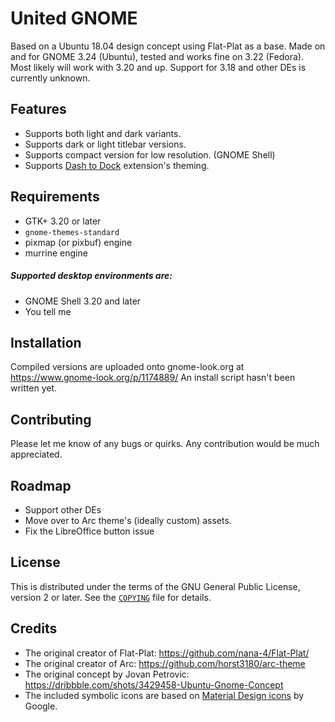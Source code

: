 United GNOME
=========
Based on a Ubuntu 18.04 design concept using Flat-Plat as a base. Made on and for GNOME 3.24 (Ubuntu), tested and works fine on 3.22 (Fedora). Most likely will work with 3.20 and up. Support for 3.18 and other DEs is currently unknown.

Features
--------
- Supports both light and dark variants.
- Supports dark or light titlebar versions.
- Supports compact version for low resolution. (GNOME Shell)
- Supports [Dash to Dock](https://github.com/micheleg/dash-to-dock) extension's theming.

Requirements
------------
- GTK+ 3.20 or later
- `gnome-themes-standard`
- pixmap (or pixbuf) engine
- murrine engine

##### Supported desktop environments are:
- GNOME Shell 3.20 and later
- You tell me

Installation
------------
Compiled versions are uploaded onto gnome-look.org at https://www.gnome-look.org/p/1174889/
An install script hasn't been written yet.

Contributing
------------
Please let me know of any bugs or quirks. Any contribution would be much appreciated.

Roadmap 
----------------
- Support other DEs
- Move over to Arc theme's (ideally custom) assets.
- Fix the LibreOffice button issue

License
-------
This is distributed under the terms of the GNU General Public License, version 2 or later. See the [`COPYING`](COPYING) file for details.

Credits
-------
- The original creator of Flat-Plat: https://github.com/nana-4/Flat-Plat/
- The original creator of Arc: https://github.com/horst3180/arc-theme
- The original concept by Jovan Petrovic: https://dribbble.com/shots/3429458-Ubuntu-Gnome-Concept
- The included symbolic icons are based on [Material Design icons](https://github.com/google/material-design-icons) by Google.
